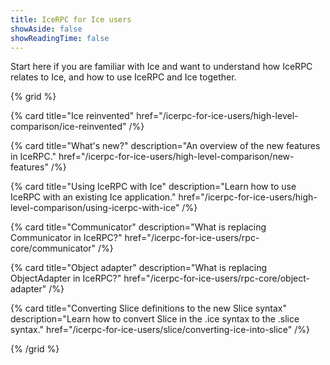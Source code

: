 ```yaml
---
title: IceRPC for Ice users
showAside: false
showReadingTime: false
---
```


Start here if you are familiar with Ice and want to understand how IceRPC relates to Ice, and how to use IceRPC and Ice
together.

{% grid %}

{% card
   title="Ice reinvented"
   href="/icerpc-for-ice-users/high-level-comparison/ice-reinvented" /%}

{% card
   title="What's new?"
   description="An overview of the new features in IceRPC."
   href="/icerpc-for-ice-users/high-level-comparison/new-features" /%}

{% card
   title="Using IceRPC with Ice"
   description="Learn how to use IceRPC with an existing Ice application."
   href="/icerpc-for-ice-users/high-level-comparison/using-icerpc-with-ice" /%}

{% card
   title="Communicator"
   description="What is replacing Communicator in IceRPC?"
   href="/icerpc-for-ice-users/rpc-core/communicator" /%}

{% card
   title="Object adapter"
   description="What is replacing ObjectAdapter in IceRPC?"
   href="/icerpc-for-ice-users/rpc-core/object-adapter" /%}

{% card
   title="Converting Slice definitions to the new Slice syntax"
   description="Learn how to convert Slice in the .ice syntax to the .slice syntax."
   href="/icerpc-for-ice-users/slice/converting-ice-into-slice" /%}

{% /grid %}
